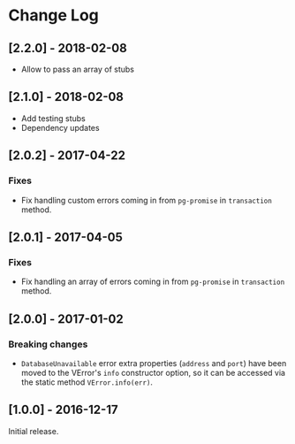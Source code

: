 # Change Log

## [2.2.0] - 2018-02-08

* Allow to pass an array of stubs

## [2.1.0] - 2018-02-08

* Add testing stubs
* Dependency updates

## [2.0.2] - 2017-04-22

### Fixes

* Fix handling custom errors coming in from `pg-promise` in `transaction` method.

## [2.0.1] - 2017-04-05

### Fixes

* Fix handling an array of errors coming in from `pg-promise` in `transaction` method.

## [2.0.0] - 2017-01-02

### Breaking changes

* `DatabaseUnavailable` error extra properties (`address` and `port`) have been moved to the VError's `info` constructor option, so it can be accessed via the static method `VError.info(err)`.

## [1.0.0] - 2016-12-17

Initial release.
